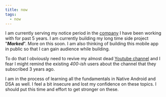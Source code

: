 ```yaml
---
title: now
tags:
  - now
---
```


I am currently serving my notice period in the [company](https://www.cumulations.com/)  I have been working with for past 5 years. I am currently building my long time side project "***Marked***". More on this soon. I am also thinking of building this mobile app in public so that I can gain audience while building. 

To do that I obviously need to revive my almost dead [Youtube channel](https://www.youtube.com/channel/UCUjFwZ-SEMK5k-i24VzRu0w) and I fear I might remind the existing *400-ish* users about the channel that they subscribed 3 years ago. 

I am in the process of learning all the fundamentals in Native Android and DSA as well. I feel a bit insecure and lost my confidence on these topics. I should put this time and effort to get stronger on these. 




